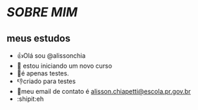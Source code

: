 # *SOBRE MIM*
  ## meus estudos
- :+1:Olá sou @alissonchia
- 👀 estou iniciando um novo curso 
- 🌱é apenas testes.
- :-1:criado para testes
- :clap:meu email de contato é alisson.chiapetti@escola.pr.gov.br
- :shipit:eh
